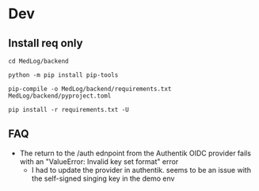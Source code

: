 # Dev

##  Install req only

`cd MedLog/backend`

`python -m pip install pip-tools`

`pip-compile -o MedLog/backend/requirements.txt MedLog/backend/pyproject.toml`

`pip install -r requirements.txt -U`


## FAQ

* The return to the /auth ednpoint from the Authentik OIDC provider fails with an "ValueError: Invalid key set format" error
  * I had to update the provider in authentik. seems to be an issue with the self-signed singing key in the demo env
